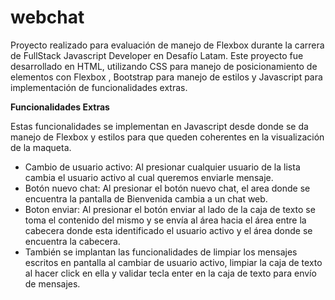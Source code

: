 ﻿# webchat

Proyecto realizado para evaluación de manejo de Flexbox durante la carrera de FullStack Javascript Developer en Desafío Latam.
Este proyecto fue desarrollado en HTML, utilizando CSS para manejo de posicionamiento de elementos con Flexbox , Bootstrap para manejo de estilos y Javascript para implementación de funcionalidades extras.

**Funcionalidades Extras**

Estas funcionalidades se implementan en Javascript desde donde se da manejo de Flexbox y estilos para que queden coherentes en la visualización de la maqueta.
 - Cambio de usuario activo: Al presionar cualquier usuario de la lista cambia el usuario activo al cual queremos enviarle mensaje.
 - Botón nuevo chat: Al presionar el botón nuevo chat, el area donde se encuentra la pantalla de Bienvenida cambia a un chat web.
 - Boton enviar: Al presionar el botón enviar al lado de la caja de texto se toma el contenido del mismo y se envía al área hacia el área entre la cabecera donde esta identificado el usuario activo y el área donde se encuentra la cabecera.
 - También se implantan las funcionalidades de limpiar los mensajes escritos en pantalla al cambiar de usuario activo, limpiar la caja de texto al hacer click en ella y validar tecla enter en la caja de texto para envío de mensajes.

